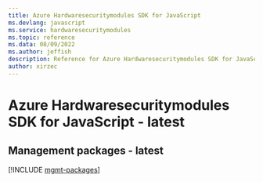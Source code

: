 ```yaml
---
title: Azure Hardwaresecuritymodules SDK for JavaScript
ms.devlang: javascript
ms.service: hardwaresecuritymodules
ms.topic: reference
ms.data: 08/09/2022
ms.author: jeffish
description: Reference for Azure Hardwaresecuritymodules SDK for JavaScript
author: xirzec
---
```

# Azure Hardwaresecuritymodules SDK for JavaScript - latest

## Management packages - latest
[!INCLUDE [mgmt-packages](hardwaresecuritymodules-mgmt-index.md)]